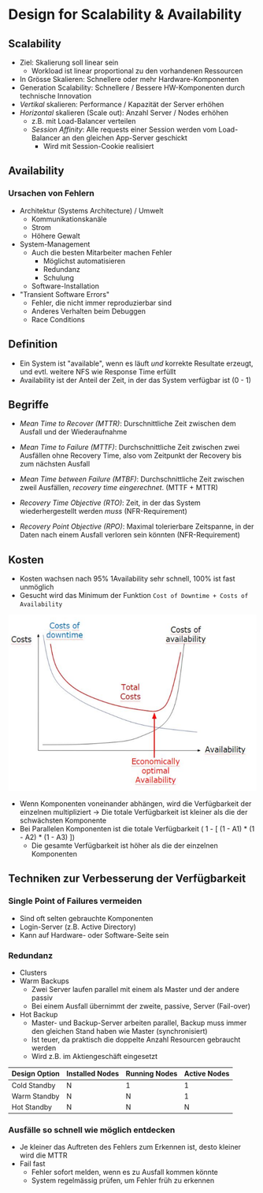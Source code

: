 # Design for Scalability & Availability

## Scalability
- Ziel: Skalierung soll linear sein
    - Workload ist linear proportional zu den vorhandenen Ressourcen
- In Grösse Skalieren: Schnellere oder mehr Hardware-Komponenten
- Generation Scalability: Schnellere / Bessere HW-Komponenten durch technische Innovation
- *Vertikal* skalieren: Performance / Kapazität der Server erhöhen
- *Horizontal* skalieren (Scale out): Anzahl Server / Nodes erhöhen
    - z.B. mit Load-Balancer verteilen
    - *Session Affinity*: Alle requests einer Session werden vom Load-Balancer an den gleichen App-Server geschickt
        - Wird mit Session-Cookie realisiert

## Availability
### Ursachen von Fehlern
- Architektur (Systems Architecture) / Umwelt
    - Kommunikationskanäle
    - Strom
    - Höhere Gewalt
- System-Management
    - Auch die besten Mitarbeiter machen Fehler
        - Möglichst automatisieren
        - Redundanz
        - Schulung
    - Software-Installation
- "Transient Software Errors"
    - Fehler, die nicht immer reproduzierbar sind
    - Anderes Verhalten beim Debuggen
    - Race Conditions

## Definition
- Ein System ist "available", wenn es läuft *und* korrekte Resultate erzeugt, und evtl. weitere NFS wie Response Time erfüllt
- Availability ist der Anteil der Zeit, in der das System verfügbar ist (0 - 1)

## Begriffe
- *Mean Time to Recover (MTTR)*: Durschnittliche Zeit zwischen dem Ausfall und der Wiederaufnahme
- *Mean Time to Failure (MTTF)*: Durchschnittliche Zeit zwischen zwei Ausfällen ohne Recovery Time, also vom Zeitpunkt der Recovery bis zum nächsten Ausfall
- *Mean Time between Failure (MTBF)*: Durchschnittliche Zeit zwischen zweil Ausfällen, *recovery time eingerechnet*. (MTTF + MTTR)

- *Recovery Time Objective (RTO)*: Zeit, in der das System wiederhergestellt werden *muss* (NFR-Requirement)
- *Recovery Point Objective (RPO)*: Maximal tolerierbare Zeitspanne, in der Daten nach einem Ausfall verloren sein könnten (NFR-Requirement)

## Kosten
- Kosten wachsen nach 95% 1Availability sehr schnell, 100% ist fast unmöglich
- Gesucht wird das Minimum der Funktion `Cost of Downtime + Costs of Availability`

![](img/availability_cost.png)

- Wenn Komponenten voneinander abhängen, wird die Verfügbarkeit der einzelnen multipliziert -> Die totale Verfügbarkeit ist kleiner als die der schwächsten Komponente
- Bei Parallelen Komponenten ist die totale Verfügbarkeit \( 1 - [ (1 - A1) * (1 - A2) * (1 - A3) ]\)
    - Die gesamte Verfügbarkeit ist höher als die der einzelnen Komponenten

## Techniken zur Verbesserung der Verfügbarkeit
### Single Point of Failures vermeiden
- Sind oft selten gebrauchte Komponenten
- Login-Server (z.B. Active Directory)
- Kann auf Hardware- oder Software-Seite sein

### Redundanz
- Clusters
- Warm Backups
    - Zwei Server laufen parallel mit einem als Master und der andere passiv
    - Bei einem Ausfall übernimmt der zweite, passive, Server (Fail-over)
- Hot Backup
    - Master- und Backup-Server arbeiten parallel, Backup muss immer den gleichen Stand haben wie Master (synchronisiert)
    - Ist teuer, da praktisch die doppelte Anzahl Resourcen gebraucht werden
    - Wird z.B. im Aktiengeschäft eingesetzt

Design Option | Installed Nodes | Running Nodes | Active Nodes
--------------|-----------------|---------------|-------------
Cold Standby  | N               | 1             | 1
Warm Standby  | N               | N             | 1
Hot Standby   | N               | N             | N

### Ausfälle so schnell wie möglich entdecken
- Je kleiner das Auftreten des Fehlers zum Erkennen ist, desto kleiner wird die MTTR
- Fail fast
    - Fehler sofort melden, wenn es zu Ausfall kommen könnte
    - System regelmässig prüfen, um Fehler früh zu erkennen
